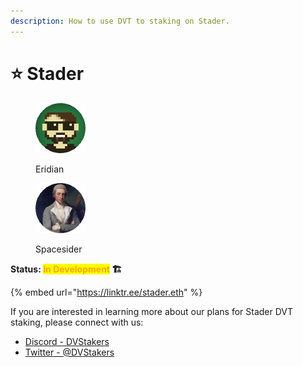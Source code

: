```yaml
---
description: How to use DVT to staking on Stader.
---
```


# ⭐ Stader

<div>

<figure><img src="https://raw.githubusercontent.com/DVStakers/docs/main/.gitbook/assets/Eridian.png" alt=""><figcaption><p>Eridian</p></figcaption></figure>

 

<figure><img src="../.gitbook/assets/Spacesider.png" alt=""><figcaption><p>Spacesider</p></figcaption></figure>

</div>

**Status: **<mark style="color:orange;">**In Development**</mark>** 🏗️**

{% embed url="https://linktr.ee/stader.eth" %}

If you are interested in learning more about our plans for Stader DVT staking, please connect with us:

* [Discord - DVStakers](https://discord.gg/VbVwqgSdFD)
* [Twitter - @DVStakers](https://twitter.com/DVStakers)
